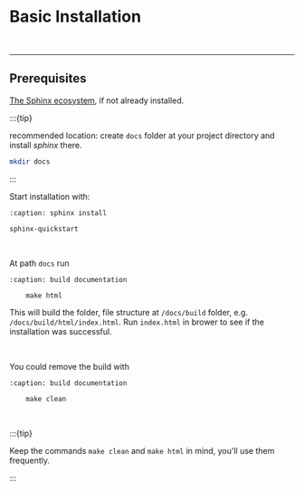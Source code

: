 # Basic Installation
<br>

***

## Prerequisites

[The Sphinx ecosystem](http://www.sphinx-doc.org/), if not already installed.

:::{tip} 

recommended location: create `docs` folder at your project directory and install *sphinx* there.

```bash
mkdir docs
```

:::

Start installation with:

```{code-block}
:caption: sphinx install

sphinx-quickstart
```

<br>

At path `docs` run

```{code-block}
:caption: build documentation

    make html
```

This will build the folder, file structure at `/docs/build` folder, e.g. `/docs/build/html/index.html`. Run `index.html` in brower to see if the installation was successful.

<br>

You could remove the build with

```{code-block}
:caption: build documentation

    make clean
```

<br>

:::{tip} 

Keep the commands `make clean` and `make html` in mind, you'll use them frequently.

:::



